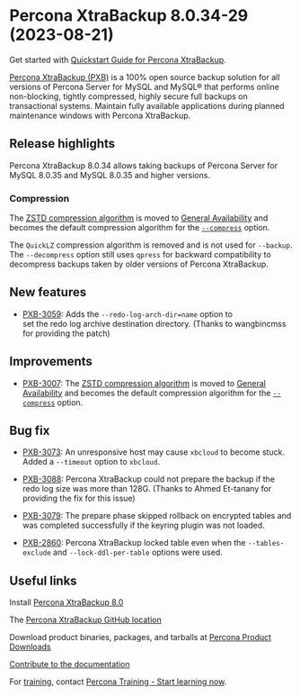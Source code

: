 # Percona XtraBackup 8.0.34-29 (2023-08-21)

Get started with [Quickstart Guide for Percona XtraBackup](quickstart-overview.md).

[Percona XtraBackup (PXB)](https://www.percona.com/software/mysql-database/percona-xtrabackup) is a 100% open source backup solution for all versions of Percona Server for MySQL and MySQL® that performs online non-blocking, tightly compressed, highly secure full backups on transactional systems. Maintain fully available applications during planned maintenance windows with Percona XtraBackup.

## Release highlights

Percona XtraBackup 8.0.34 allows taking backups of Percona Server for MySQL 8.0.35 and MySQL 8.0.35 and higher versions.

### Compression

The [ZSTD compression algorithm](..//..//create-compressed-backup.md) is moved to [General Availability](..//..//glossary.md#general-availability-ga) and becomes the default compression algorithm for the [`--compress`](..//..//create-compressed-backup.md) option.

The `QuickLZ` compression algorithm is removed and is not used for `--backup`. The `--decompress` option still uses `qpress` for backward compatibility to decompress backups taken by older versions of Percona XtraBackup.

## New features

* [PXB-3059](https://jira.percona.com/browse/PXB-3059): Adds the `--redo-log-arch-dir=name` option to  
set the redo log archive destination directory. (Thanks to wangbincmss for providing the patch)

## Improvements

* [PXB-3007](https://jira.percona.com/browse/PXB-3007): The [ZSTD compression algorithm](..//..//create-compressed-backup.md) is moved to [General Availability](..//..//glossary.md#general-availability-ga) and becomes the default compression algorithm for the [`--compress`](..//..//create-compressed-backup.md) option.

## Bug fix

* [PXB-3073](https://jira.percona.com/browse/PXB-3073): An unresponsive host may cause `xbcloud` to become stuck. Added a `--timeout` option to `xbcloud`.

* [PXB-3088](https://jira.percona.com/browse/PXB-3088): Percona XtraBackup could not prepare the backup if the redo log size was more than 128G. (Thanks to Ahmed Et-tanany for providing the fix for this issue)

* [PXB-3079](https://jira.percona.com/browse/PXB-3079): The prepare phase skipped rollback on encrypted tables and was completed successfully if the keyring plugin was not loaded.

* [PXB-2860](https://jira.percona.com/browse/PXB-2860): Percona XtraBackup locked table even when the  `--tables-exclude` and `--lock-ddl-per-table` options were used.

## Useful links

Install [Percona XtraBackup 8.0](..//..//installation.md)

The [Percona XtraBackup GitHub location](https://github.com/percona/percona-xtrabackup)

Download product binaries, packages, and tarballs at [Percona Product Downloads](https://www.percona.com/downloads)

[Contribute to the documentation](https://github.com/percona/pxb-docs/blob/8.0/contributing.md)

For [training](https://www.percona.com/training), contact [Percona Training - Start learning now](https://learn.percona.com/contact-me).
